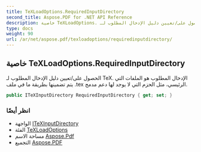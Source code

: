 ```yaml
---
title: TeXLoadOptions.RequiredInputDirectory
second_title: Aspose.PDF for .NET API Reference
description: خاصية TeXLoadOptions. الحصول على/تعيين دليل الإدخال المطلوب لـ TeX. الإدخال المطلوب هو الملفات التي يتم تضمينها بطريقة ما في ملف .tex الرئيسي، مثل الحزم التي لا يوجد لها دعم مدمج
type: docs
weight: 90
url: /ar/net/aspose.pdf/texloadoptions/requiredinputdirectory/
---
```

## خاصية TeXLoadOptions.RequiredInputDirectory

الحصول على/تعيين دليل الإدخال المطلوب لـ TeX. الإدخال المطلوب هو الملفات التي يتم تضمينها بطريقة ما في ملف .tex الرئيسي، مثل الحزم التي لا يوجد لها دعم مدمج.

```csharp
public ITeXInputDirectory RequiredInputDirectory { get; set; }
```

### انظر أيضًا

* الواجهة [ITeXInputDirectory](../../itexinputdirectory/)
* الفئة [TeXLoadOptions](../)
* مساحة الاسم [Aspose.Pdf](../../../aspose.pdf/)
* التجميع [Aspose.PDF](../../../)